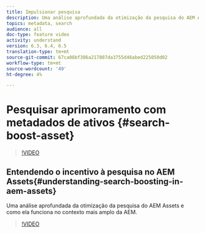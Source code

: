 ```yaml
---
title: Impulsionar pesquisa
description: Uma análise aprofundada da otimização da pesquisa do AEM Assets e como ela funciona no contexto mais amplo da AEM.
topics: metadata, search
audience: all
doc-type: feature video
activity: understand
version: 6.3, 6.4, 6.5
translation-type: tm+mt
source-git-commit: 67ca08bf386a217807da3755d46abed225050d02
workflow-type: tm+mt
source-wordcount: '49'
ht-degree: 4%

---
```



# Pesquisar aprimoramento com metadados de ativos {#search-boost-asset}

>[!VIDEO](https://video.tv.adobe.com/v/16766/?quality=12&learn=on)

## Entendendo o incentivo à pesquisa no AEM Assets{#understanding-search-boosting-in-aem-assets}

Uma análise aprofundada da otimização da pesquisa do AEM Assets e como ela funciona no contexto mais amplo da AEM.

>[!VIDEO](https://video.tv.adobe.com/v/16770/?quality=12&learn=on)
